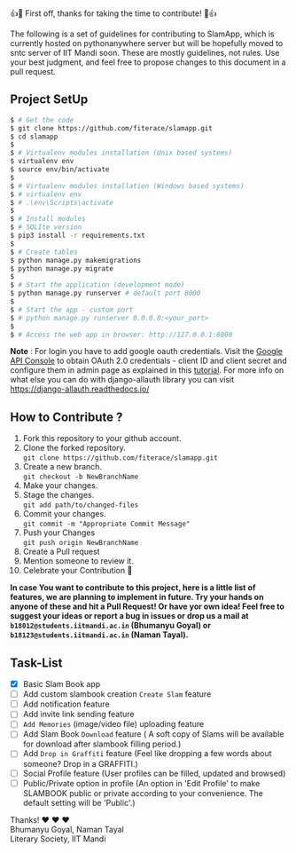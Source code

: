 👍🎉 First off, thanks for taking the time to contribute! 🎉👍

The following is a set of guidelines for contributing to SlamApp, which is currently hosted on pythonanywhere server but will be hopefully moved to sntc server of IIT Mandi soon. These are mostly guidelines, not rules. Use your best judgment, and feel free to propose changes to this document in a pull request.

## Project SetUp
```bash
$ # Get the code
$ git clone https://github.com/fiterace/slamapp.git
$ cd slamapp
$
$ # Virtualenv modules installation (Unix based systems)
$ virtualenv env
$ source env/bin/activate
$
$ # Virtualenv modules installation (Windows based systems)
$ # virtualenv env
$ # .\env\Scripts\activate
$
$ # Install modules
$ # SQLIte version
$ pip3 install -r requirements.txt
$
$ # Create tables
$ python manage.py makemigrations
$ python manage.py migrate
$
$ # Start the application (development mode)
$ python manage.py runserver # default port 8000
$
$ # Start the app - custom port
$ # python manage.py runserver 0.0.0.0:<your_port>
$
$ # Access the web app in browser: http://127.0.0.1:8000
```
__Note__ : For login you have to add google oauth credentials. Visit the [Google API Console](https://console.developers.google.com/) to obtain OAuth 2.0 credentials - client ID and client secret and configure them in admin page as explained in this [tutorial](https://wsvincent.com/django-allauth-tutorial-custom-user-model/).
For more info on what else you can do with django-allauth library you can visit https://django-allauth.readthedocs.io/

## How to Contribute ?
1. Fork this repository to your github account.  
2. Clone the forked repository.    
`git clone https://github.com/fiterace/slamapp.git`  
3. Create a new branch.    
`git checkout -b NewBranchName`  
4. Make your changes.  
5. Stage the changes.    
`git add path/to/changed-files`  
6. Commit your changes.    
`git commit -m "Appropriate Commit Message"`  
7. Push your Changes    
`git push origin NewBranchName`  
8. Create a Pull request  
9. Mention someone to review it.  
10. Celebrate your Contribution 🚀 

__In case You want to contribute to this project, here is a little list of features, we are planning to implement in future. Try your hands on anyone of these and hit a Pull Request! Or have yor own idea! Feel free to suggest your ideas or report a bug in issues or drop us a mail at `b18012@students.iitmandi.ac.in` (Bhumanyu Goyal) or `b18123@students.iitmandi.ac.in` (Naman Tayal).__

## Task-List
- [x] Basic Slam Book app
- [ ] Add custom slambook creation `Create Slam` feature
- [ ] Add notification feature
- [ ] Add invite link sending feature
- [ ] `Add Memories` (image/video file) uploading feature
- [ ] Add Slam Book `Download` feature ( A soft copy of Slams will be available for download after slambook filling period.)
- [ ] Add `Drop in Graffiti` feature (Feel like dropping a few words about someone? Drop in a GRAFFITI.)
- [ ] Social Profile feature (User profiles can be filled, updated and browsed)
- [ ] Public/Private option in profile (An option in 'Edit Profile' to make SLAMBOOK public or private according to your convenience. The default setting will be 'Public'.)

Thanks! ❤️ ❤️ ❤️  
Bhumanyu Goyal, Naman Tayal  
Literary Society, IIT Mandi
